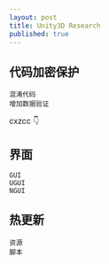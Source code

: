 ```yaml
---
layout: post
title: Unity3D Research
published: true
---
```


## 代码加密保护
    混淆代码
    增加数据验证
cxzcc :point_down:

## 界面
    GUI
    UGUI
    NGUI
## 热更新
    资源
    脚本